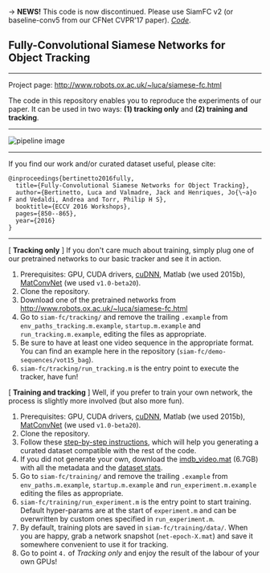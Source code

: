 →  **NEWS!** This code is now discontinued. Please use SiamFC v2 (or baseline-conv5 from our CFNet CVPR'17 paper). [*Code*](https://github.com/bertinetto/cfnet).

## Fully-Convolutional Siamese Networks for Object Tracking
- - - -
Project page: <http://www.robots.ox.ac.uk/~luca/siamese-fc.html>

The code in this repository enables you to reproduce the experiments of our paper.
It can be used in two ways: **(1) tracking only** and **(2) training and tracking**.
- - - -

![pipeline image][logo]

[logo]: http://www.robots.ox.ac.uk/~luca/stuff/siamesefc_conv-explicit_small.jpg "Pipeline image"
- - - -
If you find our work and/or curated dataset useful, please cite:
```
@inproceedings{bertinetto2016fully,
  title={Fully-Convolutional Siamese Networks for Object Tracking},
  author={Bertinetto, Luca and Valmadre, Jack and Henriques, Jo{\~a}o F and Vedaldi, Andrea and Torr, Philip H S},
  booktitle={ECCV 2016 Workshops},
  pages={850--865},
  year={2016}
}
```
- - - -

[ **Tracking only** ] If you don't care much about training, simply plug one of our pretrained networks to our basic tracker and see it in action.
  1. Prerequisites: GPU, CUDA drivers, [cuDNN](https://developer.nvidia.com/cudnn), Matlab (we used 2015b), [MatConvNet](http://www.vlfeat.org/matconvnet/install/) (we used `v1.0-beta20`).
  2. Clone the repository.
  3. Download one of the pretrained networks from <http://www.robots.ox.ac.uk/~luca/siamese-fc.html>
  4. Go to `siam-fc/tracking/` and remove the trailing `.example` from `env_paths_tracking.m.example`, `startup.m.example` and `run_tracking.m.example`, editing the files as appropriate.
  5. Be sure to have at least one video sequence in the appropriate format. You can find an example here in the repository (`siam-fc/demo-sequences/vot15_bag`).
  6. `siam-fc/tracking/run_tracking.m` is the entry point to execute the tracker, have fun!

 [ **Training and tracking** ] Well, if you prefer to train your own network, the process is slightly more involved (but also more fun).
  1. Prerequisites: GPU, CUDA drivers, [cuDNN](https://developer.nvidia.com/cudnn), Matlab (we used 2015b), [MatConvNet](http://www.vlfeat.org/matconvnet/install/) (we used `v1.0-beta20`).
  2. Clone the repository.
  3. Follow these [step-by-step instructions](https://github.com/bertinetto/siamese-fc/tree/master/ILSVRC15-curation), which will help you generating a curated dataset compatible with the rest of the code.  
  4. If you did not generate your own, download the [imdb_video.mat](http://bit.ly/imdb_video) (6.7GB) with all the metadata and the [dataset stats](http://bit.ly/imdb_video_stats).
  5. Go to `siam-fc/training/` and remove the trailing `.example` from `env_paths.m.example`, `startup.m.example` and `run_experiment.m.example` editing the files as appropriate.
  6. `siam-fc/training/run_experiment.m` is the entry point to start training. Default hyper-params are at the start of `experiment.m` and can be overwritten by custom ones specified in `run_experiment.m`.
  7. By default, training plots are saved in `siam-fc/training/data/`. When you are happy, grab a network snapshot (`net-epoch-X.mat`) and save it somewhere convenient to use it for tracking.
  8. Go to point `4.` of <i>Tracking only</i> and enjoy the result of the labour of your own GPUs!
	
